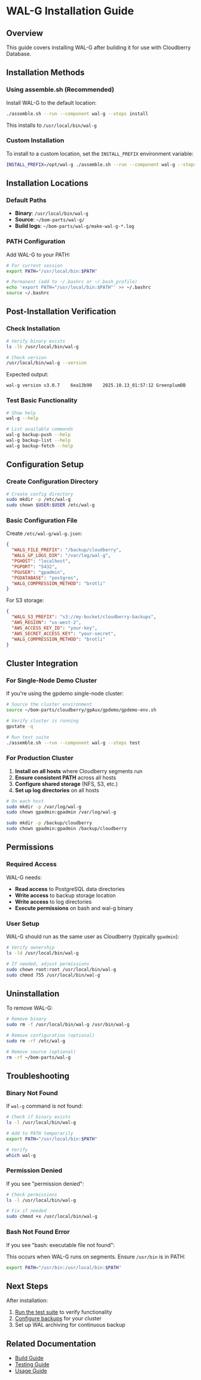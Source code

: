# WAL-G Installation Guide

## Overview

This guide covers installing WAL-G after building it for use with Cloudberry Database.

## Installation Methods

### Using assemble.sh (Recommended)

Install WAL-G to the default location:

```bash
./assemble.sh --run --component wal-g --steps install
```

This installs to `/usr/local/bin/wal-g`

### Custom Installation

To install to a custom location, set the `INSTALL_PREFIX` environment variable:

```bash
INSTALL_PREFIX=/opt/wal-g ./assemble.sh --run --component wal-g --steps install
```

## Installation Locations

### Default Paths

- **Binary**: `/usr/local/bin/wal-g`
- **Source**: `~/bom-parts/wal-g/`
- **Build logs**: `~/bom-parts/wal-g/make-wal-g-*.log`

### PATH Configuration

Add WAL-G to your PATH:

```bash
# For current session
export PATH="/usr/local/bin:$PATH"

# Permanent (add to ~/.bashrc or ~/.bash_profile)
echo 'export PATH="/usr/local/bin:$PATH"' >> ~/.bashrc
source ~/.bashrc
```

## Post-Installation Verification

### Check Installation

```bash
# Verify binary exists
ls -lh /usr/local/bin/wal-g

# Check version
/usr/local/bin/wal-g --version
```

Expected output:
```
wal-g version v3.0.7	6ea13b90	2025.10.13_01:57:12	GreenplumDB
```

### Test Basic Functionality

```bash
# Show help
wal-g --help

# List available commands
wal-g backup-push --help
wal-g backup-list --help
wal-g backup-fetch --help
```

## Configuration Setup

### Create Configuration Directory

```bash
# Create config directory
sudo mkdir -p /etc/wal-g
sudo chown $USER:$USER /etc/wal-g
```

### Basic Configuration File

Create `/etc/wal-g/wal-g.json`:

```json
{
  "WALG_FILE_PREFIX": "/backup/cloudberry",
  "WALG_GP_LOGS_DIR": "/var/log/wal-g",
  "PGHOST": "localhost",
  "PGPORT": "5432",
  "PGUSER": "gpadmin",
  "PGDATABASE": "postgres",
  "WALG_COMPRESSION_METHOD": "brotli"
}
```

For S3 storage:

```json
{
  "WALG_S3_PREFIX": "s3://my-bucket/cloudberry-backups",
  "AWS_REGION": "us-west-2",
  "AWS_ACCESS_KEY_ID": "your-key",
  "AWS_SECRET_ACCESS_KEY": "your-secret",
  "WALG_COMPRESSION_METHOD": "brotli"
}
```

## Cluster Integration

### For Single-Node Demo Cluster

If you're using the gpdemo single-node cluster:

```bash
# Source the cluster environment
source ~/bom-parts/cloudberry/gpAux/gpdemo/gpdemo-env.sh

# Verify cluster is running
gpstate -q

# Run test suite
./assemble.sh --run --component wal-g --steps test
```

### For Production Cluster

1. **Install on all hosts** where Cloudberry segments run
2. **Ensure consistent PATH** across all hosts
3. **Configure shared storage** (NFS, S3, etc.)
4. **Set up log directories** on all hosts

```bash
# On each host
sudo mkdir -p /var/log/wal-g
sudo chown gpadmin:gpadmin /var/log/wal-g

sudo mkdir -p /backup/cloudberry
sudo chown gpadmin:gpadmin /backup/cloudberry
```

## Permissions

### Required Access

WAL-G needs:
- **Read access** to PostgreSQL data directories
- **Write access** to backup storage location
- **Write access** to log directories
- **Execute permissions** on bash and wal-g binary

### User Setup

WAL-G should run as the same user as Cloudberry (typically `gpadmin`):

```bash
# Verify ownership
ls -ld /usr/local/bin/wal-g

# If needed, adjust permissions
sudo chown root:root /usr/local/bin/wal-g
sudo chmod 755 /usr/local/bin/wal-g
```

## Uninstallation

To remove WAL-G:

```bash
# Remove binary
sudo rm -f /usr/local/bin/wal-g /usr/bin/wal-g

# Remove configuration (optional)
sudo rm -rf /etc/wal-g

# Remove source (optional)
rm -rf ~/bom-parts/wal-g
```

## Troubleshooting

### Binary Not Found

If `wal-g` command is not found:

```bash
# Check if binary exists
ls -l /usr/local/bin/wal-g

# Add to PATH temporarily
export PATH="/usr/local/bin:$PATH"

# Verify
which wal-g
```

### Permission Denied

If you see "permission denied":

```bash
# Check permissions
ls -l /usr/local/bin/wal-g

# Fix if needed
sudo chmod +x /usr/local/bin/wal-g
```

### Bash Not Found Error

If you see "bash: executable file not found":

This occurs when WAL-G runs on segments. Ensure `/usr/bin` is in PATH:

```bash
export PATH="/usr/bin:/usr/local/bin:$PATH"
```

## Next Steps

After installation:

1. [Run the test suite](TEST.md) to verify functionality
2. [Configure backups](USAGE.md) for your cluster
3. Set up WAL archiving for continuous backup

## Related Documentation

- [Build Guide](BUILD.md)
- [Testing Guide](TEST.md)
- [Usage Guide](USAGE.md)
